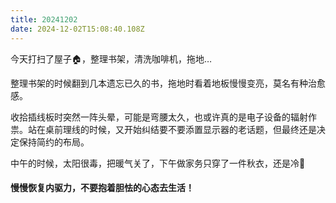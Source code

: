 ```yaml
---
title: 20241202
date: 2024-12-02T15:08:40.108Z
---
```



今天打扫了屋子🏠，整理书架，清洗咖啡机，拖地…

整理书架的时候翻到几本遗忘已久的书，拖地时看着地板慢慢变亮，莫名有种治愈感。

收拾插线板时突然一阵头晕，可能是弯腰太久，也或许真的是电子设备的辐射作祟。站在桌前理线的时候，又开始纠结要不要添置显示器的老话题，但最终还是决定保持简约的布局。

中午的时候，太阳很毒，把暖气关了，下午做家务只穿了一件秋衣，还是冷🥶

#### 慢慢恢复内驱力，不要抱着胆怯的心态去生活！ ####